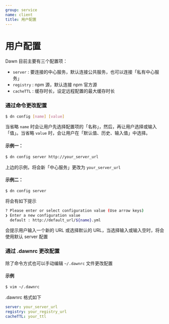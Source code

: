 ```yaml
---
group: service
name: client
title: 用户配置
---
```


# 用户配置

Dawn 目前主要有三个配置项：

- `server` : 要连接的中心服务，默认连接公共服务，也可以连接「私有中心服务」
- `registry` : npm 源，默认连接 npm 官方源
- `cacheTTL` : 缓存时长，设定远程配置的最大缓存时长

### 通过命令更改配置

```sh
$ dn config [name] [value]
```

当省略 `name` 时会让用户先选择配置项的「名称」，然后，再让用户选择或输入「值」。当省略 `value` 时，会让用户在「默认值、历史、输入值」中选择。

#### 示例一：

```sh
$ dn config server http://your_server_url
```

上边的示例，将会新「中心服务」更改为 `your_server_url`

#### 示例二：

```
$ dn config server
```
将会有如下提示

```sh
? Please enter or select configuration value (Use arrow keys)
❯ Enter a new configuration value
  default : http://default_url/${name}.yml
```

会提示用户输入一个新的 URL 或选择默认的 URL，当选择输入或输入空时，将会使用默认 server 配置

### 通过 .dawnrc 更改配置

除了命令方式也可以手动编辑 `~/.dawnrc` 文件更改配置

#### 示例
```sh
$ vim ~/.dawnrc
``` 

.dawnrc 格式如下

```yml
server: your_server_url
registry: your_registry_url
cacheTTL: your_ttl
```